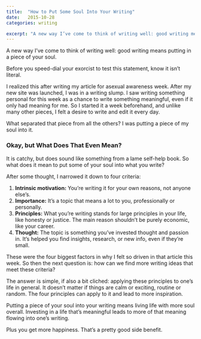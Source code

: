 ```yaml
---
title:  "How to Put Some Soul Into Your Writing"
date:   2015-10-28
categories: writing

excerpt: "A new way I’ve come to think of writing well: good writing means putting in a piece of your soul."
---
```

A new way I’ve come to think of writing well: good writing means putting in a piece of your soul.

Before you speed-dial your exorcist to test this statement, know it isn’t literal.

I realized this after writing my article for asexual awareness week. After my new site was launched, I was in a writing slump. I saw writing something personal for this week as a chance to write something meaningful, even if it only had meaning for me. So I started it a week beforehand, and unlike many other pieces, I felt a desire to write and edit it every day.

What separated that piece from all the others? I was putting a piece of my soul into it.

### Okay, but What Does That Even Mean?
It is catchy, but does sound like something from a lame self-help book. So what does it mean to put some of your soul into what you write?

After some thought, I narrowed it down to four criteria:

1. **Intrinsic motivation:** You’re writing it for your own reasons, not anyone else’s.
2. **Importance:** It’s a topic that means a lot to you, professionally or personally.
3. **Principles:** What you’re writing stands for large principles in your life, like honesty or justice. The main reason shouldn’t be purely economic, like your career.
4. **Thought:** The topic is something you’ve invested thought and passion in. It’s helped you find insights, research, or new info, even if they’re small.

These were the four biggest factors in why I felt so driven in that article this week. So then the next question is: how can we find more writing ideas that meet these criteria?

The answer is simple, if also a bit cliched: applying these principles to one’s life in general. It doesn’t matter if things are calm or exciting, routine or random. The four principles can apply to it and lead to more inspiration.

Putting a piece of your soul into your writing means living life with more soul overall. Investing in a life that’s meaningful leads to more of that meaning flowing into one’s writing.

Plus you get more happiness. That’s a pretty good side benefit.